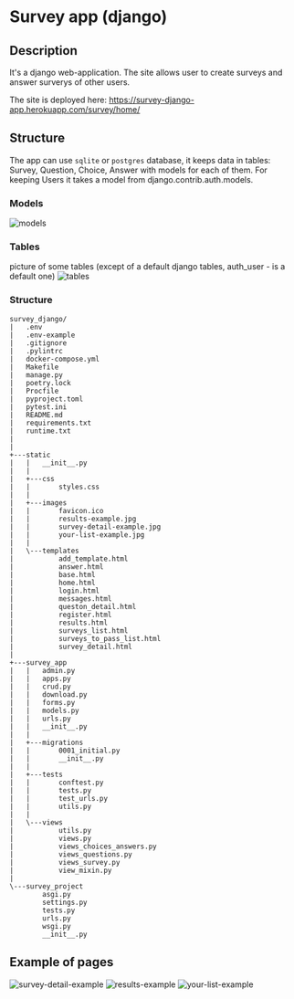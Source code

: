 # Survey app (django)

## Description
It's a django web-application. The site allows user to create surveys and answer surverys of other users.

The site is deployed here: https://survey-django-app.herokuapp.com/survey/home/

## Structure
The app can use `sqlite` or `postgres` database, it keeps data in tables: Survey, Question, Choice, Answer with models for each of them.
For keeping Users it takes a model from django.contrib.auth.models.

### Models
![models](https://user-images.githubusercontent.com/8655093/198866948-5690511c-6c0f-45b6-9c37-95e0424db625.jpg)

### Tables
picture of some tables (except of a default django tables, auth_user - is a default one)
![tables](https://user-images.githubusercontent.com/8655093/198867044-4c7ba45b-c66e-4f7e-8599-2a96ad472dbd.jpg)


### Structure
```
survey_django/
|   .env
|   .env-example
|   .gitignore
|   .pylintrc
|   docker-compose.yml
|   Makefile
|   manage.py
|   poetry.lock
|   Procfile
|   pyproject.toml
|   pytest.ini
|   README.md
|   requirements.txt
|   runtime.txt
|   
|       
+---static
|   |   __init__.py
|   |   
|   +---css
|   |       styles.css
|   |       
|   +---images
|   |       favicon.ico
|   |       results-example.jpg
|   |       survey-detail-example.jpg
|   |       your-list-example.jpg
|   |       
|   \---templates
|           add_template.html
|           answer.html
|           base.html
|           home.html
|           login.html
|           messages.html
|           queston_detail.html
|           register.html
|           results.html
|           surveys_list.html
|           surveys_to_pass_list.html
|           survey_detail.html
|           
+---survey_app
|   |   admin.py
|   |   apps.py
|   |   crud.py
|   |   download.py
|   |   forms.py
|   |   models.py
|   |   urls.py
|   |   __init__.py
|   |   
|   +---migrations
|   |       0001_initial.py
|   |       __init__.py
|   |       
|   +---tests
|   |       conftest.py
|   |       tests.py
|   |       test_urls.py
|   |       utils.py
|   |       
|   \---views
|           utils.py
|           views.py
|           views_choices_answers.py
|           views_questions.py
|           views_survey.py
|           view_mixin.py
|           
\---survey_project
        asgi.py
        settings.py
        tests.py
        urls.py
        wsgi.py
        __init__.py
 ```

## Example of pages
![survey-detail-example](https://user-images.githubusercontent.com/8655093/179979528-a8929f24-56fc-4b48-a759-0b3d461d38e8.jpg)
![results-example](https://user-images.githubusercontent.com/8655093/179979519-b02dda72-7606-4d3b-8b6a-23a845f80f14.jpg)
![your-list-example](https://user-images.githubusercontent.com/8655093/179979529-27a16627-6185-4434-a0ce-6ef5b08722b2.jpg)
